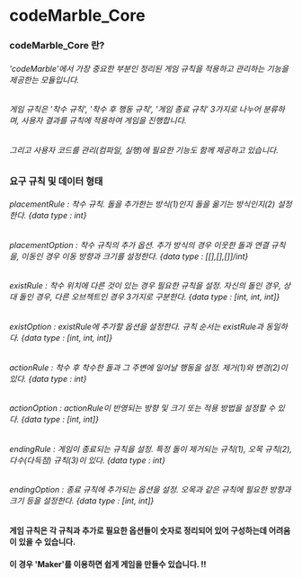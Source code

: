 # codeMarble_Core

<H3>codeMarble_Core 란?
<H6>'codeMarble'에서 가장 중요한 부분인 정리된 게임 규칙을 적용하고 관리하는 기능을 제공한는 모듈입니다.
<H6>게임 규칙은 '착수 규칙', '착수 후 행동 규칙', '게임 종료 규칙' 3가지로 나누어 분류하며, 사용자 결과를 규칙에 적용하여 게임을 진행합니다.
<H6>그리고 사용자 코드를 관리(컴파일, 실행)에 필요한 기능도 함께 제공하고 있습니다.


<H3>요구 규칙 및 데이터 형태

<H6> placementRule : 착수 규칙. 돌을 추가한는 방식(1)인지 돌을 옮기는 방식인지(2) 설정한다. {data type : int}
<H6> placementOption : 착수 규칙의 추가 옵션. 추가 방식의 경우 이웃한 돌과 연결 규칙을, 이동인 경우 이동 방향과 크기를 설정한다. {data type : [[],[],[]]/int}
<H6> existRule : 착수 위치에 다른 것이 있는 경우 필요한 규칙을 설정. 자신의 돌인 경우, 상대 돌인 경우, 다른 오브젝트인 경우 3가지로 구분한다. {data type : [int, int, int]}
<H6> existOption : existRule에 추가할 옵션을 설정한다. 규칙 순서는 existRule과 동일하다. {data type : [int, int, int]}
<H6> actionRule : 착수 후 착수한 돌과 그 주변에 일어날 행동을 설정. 제거(1)와 변경(2)이 있다. {data type : int}
<H6> actionOption : actionRule이 반영되는 방향 및 크기 또는 적용 방법을 설정할 수 있다. {data type : [int, int]}
<H6> endingRule : 게임이 종료되는 규칙을 설정. 특정 돌이 제거되는 규칙(1), 오목 규칙(2), 다수(다득점) 규칙(3)이 있다. {data type : int}
<H6> endingOption : 종료 규칙에 추가되는 옵션을 설정. 오목과 같은 규칙에 필요한 방향과 크기 등을 설정한다. {data type : [int, int]}
                    
<H4> 게임 규칙은 각 규칙과 추가로 필요한 옵션들이 숫자로 정리되어 있어 구성하는데 어려움이 있을 수 있습니다.
<H4> 이 경우 'Maker'를 이용하면 쉽게 게임을 만들수 있습니다. !!
                    
